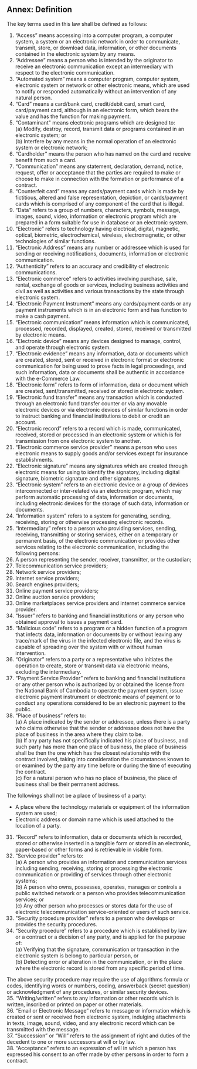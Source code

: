 ## Annex: Definition

The key terms used in this law shall be defined as follows:

1. “Access” means accessing into a computer program, a computer system, a system or an electronic network in order to communicate, transmit, store, or download data, information, or other documents contained in the electronic system by any means.
2. “Addressee” means a person who is intended by the originator to receive an electronic communication except an intermediary with respect to the electronic communication.
3. “Automated system” means a computer program, computer system, electronic system or network or other electronic means, which are used to notify or responded automatically without an intervention of any natural person.
4. “Card” means a card/bank card, credit/debit card, smart card, card/payment card, although in an electronic form, which bears the value and has the function for making payment.
5. “Contaminant" means electronic programs which are designed to:  
   (a) Modify, destroy, record, transmit data or programs contained in an electronic system; or  
   (b) Interfere by any means in the normal operation of an electronic system or electronic network;
6. “Cardholder” means the person who has named on the card and receive benefit from such a card.
7. “Communication” means any statement, declaration, demand, notice, request, offer or acceptance that the parties are required to make or choose to make in connection with the formation or performance of a contract.
8. “Counterfeit card” means any cards/payment cards which is made by fictitious, altered and false representation, depiction, or cards/payment cards which is comprised of any component of the card that is illegal.
9. “Data” refers to a group of numbers, characters, symbols, message, images, sound, video, information or electronic program which are prepared in a form suitable for use in database or an electronic system.
10. “Electronic” refers to technology having electrical, digital, magnetic, optical, biometric, electrochemical, wireless, electromagnetic, or other technologies of similar functions.
11. “Electronic Address” means any number or addressee which is used for sending or receiving notifications, documents, information or electronic communication.
12. “Authenticity” refers to an accuracy and credibility of electronic communications.
13. “Electronic commerce” refers to activities involving purchase, sale, rental, exchange of goods or services, including business activities and civil as well as activities and various transactions by the state through electronic system.
14. “Electronic Payment Instrument” means any cards/payment cards or any payment instruments which is in an electronic form and has function to make a cash payment.
15. “Electronic communication” means information which is communicated, processed, recorded, displayed, created, stored, received or transmitted by electronic means.
16. “Electronic device” means any devices designed to manage, control, and operate through electronic system.
17. “Electronic evidence” means any information, data or documents which are created, stored, sent or received in electronic format or electronic communication for being used to prove facts in legal proceedings, and such information, data or documents shall be authentic in accordance with the e-Commerce Law.
18. “Electronic form” refers to form of information, data or document which are created, sent/transmitted, received or stored in electronic system.
19. “Electronic fund transfer” means any transaction which is conducted through an electronic fund transfer counter or via any movable electronic devices or via electronic devices of similar functions in order to instruct banking and financial institutions to debit or credit an account.
20. “Electronic record” refers to a record which is made, communicated, received, stored or processed in an electronic system or which is for transmission from one electronic system to another.
21. “Electronic commerce service provider” means a person who uses electronic means to supply goods and/or services except for insurance establishments.
22. “Electronic signature” means any signatures which are created through electronic means for using to identify the signatory, including digital signature, biometric signature and other signatures.
23. “Electronic system” refers to an electronic device or a group of devices interconnected or inter-related via an electronic program, which may perform automatic processing of data, information or documents, including electronic devices for the storage of such data, information or documents.
24. “Information system” refers to a system for generating, sending, receiving, storing or otherwise processing electronic records.
25. “Intermediary” refers to a person who providing services, sending, receiving, transmitting or storing services, either on a temporary or permanent basis, of the electronic communication or provides other services relating to the electronic communication, including the following persons:
26. A person representing the sender, receiver, transmitter, or the custodian;
27. Telecommunication service providers;
28. Network service providers;
29. Internet service providers;
30. Search engines providers;
31. Online payment service providers;
32. Online auction service providers;
33. Online marketplaces service providers and internet commerce service provider.
34. “Issuer” refers to banking and financial institutions or any person who obtained approval to issues a payment card.
35. “Malicious code” refers to a program or a hidden function of a program that infects data, information or documents by or without leaving any trace/mark of the virus in the infected electronic file, and the virus is capable of spreading over the system with or without human intervention.
36. “Originator” refers to a party or a representative who initiates the operation to create, store or transmit data via electronic means, excluding the intermediary.
37. “Payment Service Provider” refers to banking and financial institutions or any other person who is authorized by or obtained the license from the National Bank of Cambodia to operate the payment system, issue electronic payment instrument or electronic means of payment or to conduct any operations considered to be an electronic payment to the public.
38. “Place of business” refers to:  
    (a) A place indicated by the sender or addressee, unless there is a party who claims otherwise that the sender or addressee does not have the place of business in the area where they claim to be.  
    (b) If any party has not specifically indicated his place of business, and such party has more than one place of business, the place of business shall be then the one which has the closest relationship with the contract involved, taking into consideration the circumstances known to or examined by the party any time before or during the time of executing the contract.  
    (c) For a natural person who has no place of business, the place of business shall be their permanent address.

The followings shall not be a place of business of a party:

- A place where the technology materials or equipment of the information system are used;
- Electronic address or domain name which is used attached to the location of a party.

31. “Record” refers to information, data or documents which is recorded, stored or otherwise inserted in a tangible form or stored in an electronic, paper-based or other forms and is retrievable in visible form.
32. “Service provider” refers to:  
    (a) A person who provides an information and communication services including sending, receiving, storing or processing the electronic communication or providing of services through other electronic systems;  
    (b) A person who owns, possesses, operates, manages or controls a public switched network or a person who provides telecommunication services; or  
    (c) Any other person who processes or stores data for the use of electronic telecommunication service-oriented or users of such service.
33. "Security procedure provider" refers to a person who develops or provides the security procedures.
34. “Security procedure” refers to a procedure which is established by law or a contract or a decision of any party, and is applied for the purpose of:  
    (a) Verifying that the signature, communication or transaction in the electronic system is belong to particular person, or  
    (b) Detecting error or alteration in the communication, or in the place where the electronic record is stored from any specific period of time.

The above security procedure may require the use of algorithms formula or codes, identifying words or numbers, coding, answerback (secret question) or acknowledgment of any procedures, or similar security devices.  
35. “Writing/written” refers to any information or other records which is written, inscribed or printed on paper or other materials.  
36. “Email or Electronic Message” refers to message or information which is created or sent or received from electronic system, indulging attachments in texts, image, sound, video, and any electronic record which can be transmitted with the message.  
37. “Succession” or “Will” refers to the assignment of right and duties of the decedent to one or more successors at will or by law.  
38. “Acceptance” refers to an expression of will in which a person has expressed his consent to an offer made by other persons in order to form a contract.
